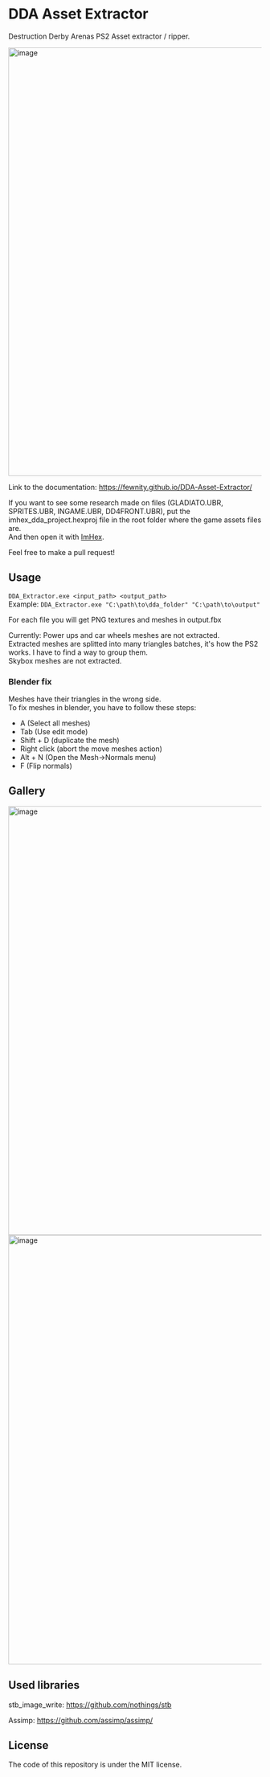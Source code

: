 # DDA Asset Extractor
Destruction Derby Arenas PS2 Asset extractor / ripper.

<img width="1534" height="853" alt="image" src="https://github.com/user-attachments/assets/13c46aef-3db7-470c-b895-2d1ff320b040" />

Link to the documentation: https://fewnity.github.io/DDA-Asset-Extractor/

If you want to see some research made on files (GLADIATO.UBR, SPRITES.UBR, INGAME.UBR, DD4FRONT.UBR), put the imhex_dda_project.hexproj file in the root folder where the game assets files are.<br>
And then open it with [ImHex](https://imhex.werwolv.net/).

Feel free to make a pull request!

## Usage
`DDA_Extractor.exe <input_path> <output_path>`<br>
Example: `DDA_Extractor.exe "C:\path\to\dda_folder" "C:\path\to\output"`

For each file you will get PNG textures and meshes in output.fbx

Currently:
Power ups and car wheels meshes are not extracted.<br>
Extracted meshes are splitted into many triangles batches, it's how the PS2 works. I have to find a way to group them.<br>
Skybox meshes are not extracted.

### Blender fix

Meshes have their triangles in the wrong side.<br>
To fix meshes in blender, you have to follow these steps:
- A (Select all meshes)
- Tab (Use edit mode)
- Shift + D (duplicate the mesh)
- Right click (abort the move meshes action)
- Alt + N (Open the Mesh->Normals menu)
- F (Flip normals)

## Gallery

<img width="1536" height="854" alt="image" src="https://github.com/user-attachments/assets/02b4a505-6fa8-4600-a6ab-45b97a26ae01" />
<img width="1536" height="855" alt="image" src="https://github.com/user-attachments/assets/758a97e3-73ea-4e78-aaa2-d087c385b6cb" />

## Used libraries
stb_image_write: https://github.com/nothings/stb

Assimp: https://github.com/assimp/assimp/

## License

The code of this repository is under the MIT license.
